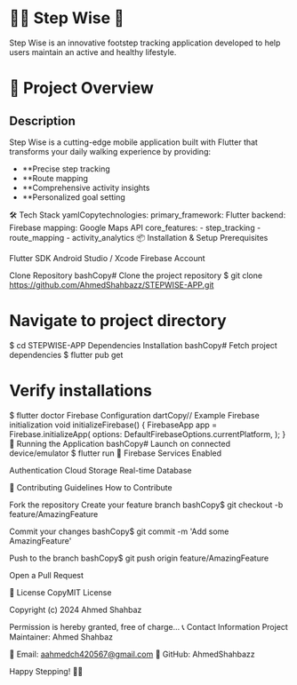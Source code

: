 # 🚶‍♂️ Step Wise 📱
Step Wise is an innovative footstep tracking application developed to help users maintain an active and healthy lifestyle.

# 🌟 Project Overview

## Description
Step Wise is a cutting-edge mobile application built with Flutter that transforms your daily walking experience by providing:

- **Precise step tracking
- **Route mapping
- **Comprehensive activity insights
- **Personalized goal setting

🛠 Tech Stack
yamlCopytechnologies:
  primary_framework: Flutter
  backend: Firebase
  mapping: Google Maps API
  core_features:
    - step_tracking
    - route_mapping
    - activity_analytics
📦 Installation & Setup
Prerequisites

Flutter SDK
Android Studio / Xcode
Firebase Account

Clone Repository
bashCopy# Clone the project repository
$ git clone https://github.com/AhmedShahbazz/STEPWISE-APP.git

# Navigate to project directory
$ cd STEPWISE-APP
Dependencies Installation
bashCopy# Fetch project dependencies
$ flutter pub get

# Verify installations
$ flutter doctor
Firebase Configuration
dartCopy// Example Firebase initialization
void initializeFirebase() {
  FirebaseApp app = Firebase.initializeApp(
    options: DefaultFirebaseOptions.currentPlatform,
  );
}
🚀 Running the Application
bashCopy# Launch on connected device/emulator
$ flutter run
🔐 Firebase Services Enabled

Authentication
Cloud Storage
Real-time Database

🤝 Contributing Guidelines
How to Contribute

Fork the repository
Create your feature branch
bashCopy$ git checkout -b feature/AmazingFeature

Commit your changes
bashCopy$ git commit -m 'Add some AmazingFeature'

Push to the branch
bashCopy$ git push origin feature/AmazingFeature

Open a Pull Request

📄 License
CopyMIT License

Copyright (c) 2024 Ahmed Shahbaz

Permission is hereby granted, free of charge...
📞 Contact Information
Project Maintainer: Ahmed Shahbaz

📧 Email: aahmedch420567@gmail.com
🔗 GitHub: AhmedShahbazz


Happy Stepping! 👟✨
